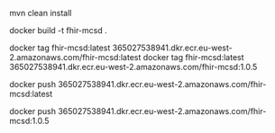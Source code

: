 
mvn clean install

docker build -t fhir-mcsd .

docker tag fhir-mcsd:latest 365027538941.dkr.ecr.eu-west-2.amazonaws.com/fhir-mcsd:latest
docker tag fhir-mcsd:latest 365027538941.dkr.ecr.eu-west-2.amazonaws.com/fhir-mcsd:1.0.5

docker push 365027538941.dkr.ecr.eu-west-2.amazonaws.com/fhir-mcsd:latest

docker push 365027538941.dkr.ecr.eu-west-2.amazonaws.com/fhir-mcsd:1.0.5
